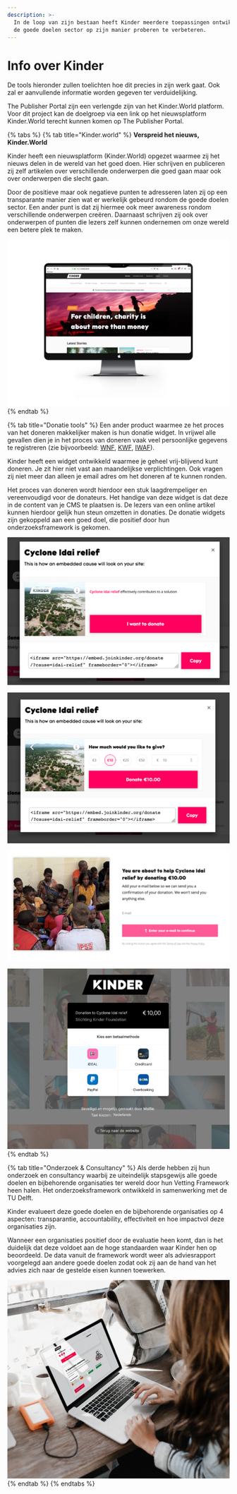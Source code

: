 ```yaml
---
description: >-
  In de loop van zijn bestaan heeft Kinder meerdere toepassingen ontwikkeld om
  de goede doelen sector op zijn manier proberen te verbeteren.
---
```


# Info over Kinder

De tools hieronder zullen toelichten hoe dit precies in zijn werk gaat. Ook zal er aanvullende informatie worden gegeven ter verduidelijking.   
  
The Publisher Portal zijn een verlengde zijn van het Kinder.World platform. Voor dit project kan de doelgroep via een link op het nieuwsplatform Kinder.World terecht kunnen komen op The Publisher Portal.

{% tabs %}
{% tab title="Kinder.world" %}
**Verspreid het nieuws, Kinder.World**

Kinder heeft een nieuwsplatform \(Kinder.World\) opgezet waarmee zij het nieuws delen in de wereld van het goed doen. Hier schrijven en publiceren zij zelf artikelen over verschillende onderwerpen die goed gaan maar ook over onderwerpen die slecht gaan. 

Door de positieve maar ook negatieve punten te adresseren laten zij op een transparante manier zien wat er werkelijk gebeurd rondom de goede doelen sector. Een ander punt is dat zij hiermee ook meer awareness rondom verschillende onderwerpen creëren. Daarnaast schrijven zij ook over onderwerpen of punten die lezers zelf kunnen ondernemen om onze wereld een betere plek te maken.

![Het nieuwsplatform Kinder.World](../.gitbook/assets/mockup-kinderworld.png)
{% endtab %}

{% tab title="Donatie tools" %}
Een ander product waarmee ze het proces van het doneren makkelijker maken is hun donatie widget. In vrijwel alle gevallen dien je in het proces van doneren vaak veel persoonlijke gegevens te registreren \(zie bijvoorbeeld: [WNF](https://www.wnf.nl/doe-mee/geef-een-gift/eenmalige-gift.htm), [KWF](https://secure.kwf.nl/doneren), [IWAF](https://secure.ifaw.org/nederland/secure/word-voorvechter-voor-dieren)\). 

Kinder heeft een widget ontwikkeld waarmee je geheel vrij-blijvend kunt doneren. Je zit hier niet vast aan maandelijkse verplichtingen. Ook vragen zij niet meer dan alleen je email adres om het doneren af te kunnen ronden. 

Het proces van doneren wordt hierdoor een stuk laagdrempeliger en vereenvoudigd voor de donateurs. Het handige van deze widget is dat deze in de content van je CMS te plaatsen is. De lezers van een online artikel kunnen hierdoor gelijk hun steun omzetten in donaties. De donatie widgets zijn gekoppeld aan een goed doel, die positief door hun onderzoeksframework is gekomen.

![Stap 1: Start scherm van het donatie proces + weergave embed code](../.gitbook/assets/screenshot-2019-06-03-at-22.49.10.png)

![Stap 2: Invoeren donatie bedrag](../.gitbook/assets/screenshot-2019-06-03-at-22.49.16.png)

![Stap 3: Versturen van de betaallink naar het opgegeven emailadres](../.gitbook/assets/screenshot-2019-06-03-at-22.49.33.png)

![Stap 4: Betaling afronden ](../.gitbook/assets/screenshot-2019-06-03-at-22.49.49.png)
{% endtab %}

{% tab title="Onderzoek & Consultancy" %}
Als derde hebben zij hun onderzoek en consultancy waarbij ze uiteindelijk stapsgewijs alle goede doelen en bijbehorende organisaties ter wereld door hun Vetting Framework heen halen. Het onderzoeksframework ontwikkeld in samenwerking met de TU Delft.

 Kinder evalueert deze goede doelen en de bijbehorende organisaties op 4 aspecten: transparantie, accountability, effectiviteit en hoe impactvol deze organisaties zijn.   
  
Wanneer een organisaties positief door de evaluatie heen komt, dan is het duidelijk dat deze voldoet aan de hoge standaarden waar Kinder hen op beoordeeld. De data vanuit de framework wordt weer als adviesrapport voorgelegd aan andere goede doelen zodat ook zij aan de hand van het advies zich naar de gestelde eisen kunnen toewerken.

![Vettingframework](../.gitbook/assets/mockup-vetting.jpg)
{% endtab %}
{% endtabs %}

